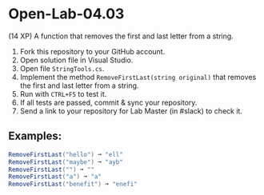 # Open-Lab-04.03
(14 XP) A function that removes the first and last letter from a string.

1. Fork this repository to your GitHub account.
2. Open solution file in Visual Studio.
3. Open file `StringTools.cs`.
4. Implement the method `RemoveFirstLast(string original)` that removes the first and last letter from a string.
5. Run with `CTRL+F5` to test it.
6. If all tests are passed, commit & sync your repository.
7. Send a link to your repository for Lab Master (in #slack) to check it.

## Examples: 
```C#
RemoveFirstLast("hello") ➞ "ell"
RemoveFirstLast("maybe") ➞ "ayb"
RemoveFirstLast("") ➞ ""
RemoveFirstLast("a") ➞ "a"
RemoveFirstLast("benefit") ➞ "enefi"
```
